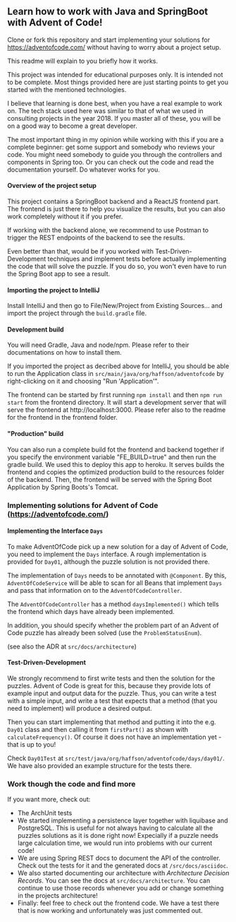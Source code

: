 ## Learn how to work with Java and SpringBoot with Advent of Code!

Clone or fork this repository and start implementing your solutions for https://adventofcode.com/ without having to worry about a project setup.

This readme will explain to you briefly how it works.

This project was intended for educational purposes only. It is intended not to be complete. Most things provided here are just starting
points to get you started with the mentioned technologies.

I believe that learning is done best, when you have a real example to work on. The tech stack used here
was similar to that of what we used in consulting projects in the year 2018. If you master all of these, you will be on a good way to become
a great developer.

The most important thing in my opinion while working with this if you are a complete beginner: get some support and somebody who reviews your code.
You might need somebody to guide you through the controllers and components in Spring too. Or you can check out the code and read the 
documentation yourself. Do whatever works for you.

#### Overview of the project setup

This project contains a SpringBoot backend and a ReactJS frontend part. The frontend is just there to help you visualize the results, but you can also work
completely without it if you prefer. 

If working with the backend alone, we recommend to use Postman to trigger the REST endpoints of the backend to see the results.

Even better than that, would be if you worked with Test-Driven-Development techniques and implement tests before actually implementing the code that will 
solve the puzzle. If you do so, you won't even have to run the Spring Boot app to see a result. 

#### Importing the project to IntelliJ

Install IntelliJ and then go to File/New/Project from Existing Sources... and import the project through the `build.gradle` file.

#### Development build

You will need Gradle, Java and node/npm. Please refer to their documentations on how to install them.

If you imported the project as decribed above for IntelliJ, you should be able to run the Application class in `src/main/java/org/haffson/adventofcode`
by right-clicking on it and choosing "Run 'Application'".

The frontend can be started by first running `npm install` and then `npm run start` from the frontend directory.
It will start a development server that will serve the frontend at http://localhost:3000. Please refer also to the readme
for the frontend in the frontend folder.

#### "Production" build
You can also run a complete build fot the frontend and backend together if you specify the environment variable "FE_BUILD=true" and then
run the gradle build. We used this to deploy this app to heroku. It serves builds the frontend and copies the optimized
production build to the resources folder of the backend. Then, the frontend will be served with the Spring Boot Application by Spring Boots's
Tomcat.

### Implementing solutions for Advent of Code (https://adventofcode.com/)

#### Implementing the Interface `Days`

To make AdventOfCode pick up a new solution for a day of Advent of Code, you need to implement the `Days` interface. A rough
implementation is provided for `Day01`, although the puzzle solution is not provided there. 

The implementation of `Days` needs to be annotated with `@Component`. By this, `AdventOfCodeService` will be able to scan for all 
Beans that implement `Days` and pass that information on to the `AdventOfCodeController`. 

The `AdventOfCodeController` has a method `daysImplemented()` which tells the frontend which days have already been implemented. 

In addition, you should specify whether the problem part of an Advent of Code puzzle has already been solved (use the `ProblemStatusEnum`).

(see also the ADR at `src/docs/architecture`)

#### Test-Driven-Development

We strongly recommend to first write tests and then the solution for the puzzles. Advent of Code is great for this,
because they provide lots of example input and output data for the puzzle. Thus, you can write a test with a simple input,
and write a test that expects that a method (that you need to implement) will produce a desired output.
 
Then you can start implementing that method and putting it into the e.g. `Day01` class and then calling it from `firstPart()`
as shown with `calculateFrequency()`. Of course it does not have an implementation yet - that is up to you!
 
Check `Day01Test` at `src/test/java/org/haffson/adventofcode/days/day01/`. We have also provided an example structure for the tests there.
 
### Work though the code and find more
If you want more, check out:
- The ArchUnit tests
- We started implementing a persistence layer together with liquibase and PostgreSQL. This is useful for not always having to calculate all the puzzles solutions as
it is done right now! Expecially if a puzzle needs large calculation time, we would run into problems with our current code! 
- We are using Spring REST docs to document the API of the controller. Check out the tests for it and the generated
docs at `/src/docs/asciidoc`.
- We also started documenting our architecture with *Architecture Decision Records*. You can see the docs at 
`src/docs/architecture`. You can continue to use those records whenever you add or change something in the projects architecture!
- Finally: feel free to check out the frontend code. We have a test there that is now working and unfortunately was just commented out. 




